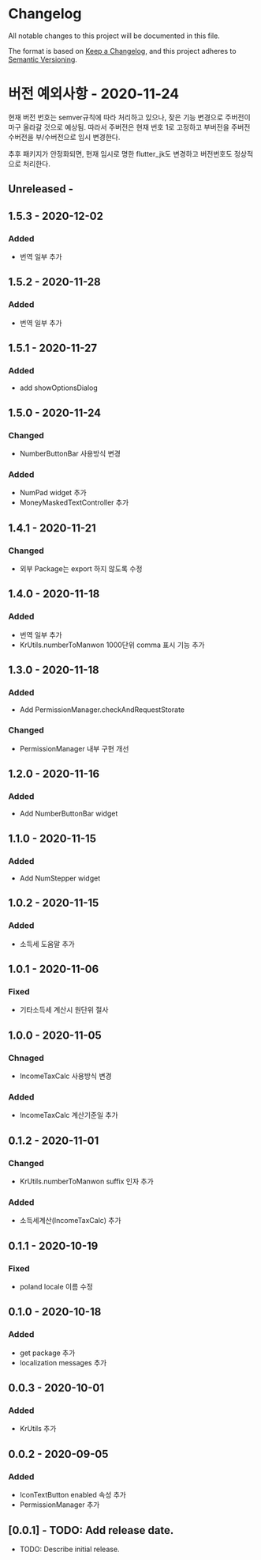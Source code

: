 # Changelog
All notable changes to this project will be documented in this file.

The format is based on [Keep a Changelog](https://keepachangelog.com/en/1.0.0/),
and this project adheres to [Semantic Versioning](https://semver.org/spec/v2.0.0.html).

# 버전 예외사항 - 2020-11-24
현재 버전 번호는 semver규칙에 따라 처리하고 있으나, 잦은 기능 변경으로 주버전이
마구 올라갈 것으로 예상됨.
따라서 주버전은 현재 번호 1로 고정하고 부버전을 주버전 수버전을 부/수버전으로
임시 변경한다.

추후 패키지가 안정화되면, 현재 임시로 명한 flutter_jk도 변경하고
버전번호도 정상적으로 처리한다.


## Unreleased - 

## 1.5.3 - 2020-12-02
### Added
- 번역 일부 추가

## 1.5.2 - 2020-11-28
### Added
- 번역 일부 추가

## 1.5.1 - 2020-11-27
### Added
- add showOptionsDialog 

## 1.5.0 - 2020-11-24
### Changed
- NumberButtonBar 사용방식 변경

### Added
- NumPad widget 추가
- MoneyMaskedTextController 추가

## 1.4.1 - 2020-11-21
### Changed
- 외부 Package는 export 하지 않도록 수정

## 1.4.0 - 2020-11-18
### Added
- 번역 일부 추가
- KrUtils.numberToManwon 1000단위 comma 표시 기능 추가

## 1.3.0 - 2020-11-18
### Added
- Add PermissionManager.checkAndRequestStorate

### Changed
- PermissionManager 내부 구현 개선

## 1.2.0 - 2020-11-16
### Added
- Add NumberButtonBar widget

## 1.1.0 - 2020-11-15
### Added
- Add NumStepper widget

## 1.0.2 - 2020-11-15
### Added
- 소득세 도움말 추가

## 1.0.1 - 2020-11-06
### Fixed
- 기타소득세 계산시 원단위 절사

## 1.0.0 - 2020-11-05
### Chnaged
- IncomeTaxCalc 사용방식 변경
### Added
- IncomeTaxCalc 계산기준일 추가

## 0.1.2 - 2020-11-01
### Changed
- KrUtils.numberToManwon suffix 인자 추가

### Added
- 소득세계산(IncomeTaxCalc) 추가

## 0.1.1 - 2020-10-19
### Fixed
- poland locale 이름 수정

## 0.1.0 - 2020-10-18
### Added
- get package 추가
- localization messages 추가

## 0.0.3 - 2020-10-01
### Added
- KrUtils 추가

## 0.0.2 - 2020-09-05
### Added
- IconTextButton enabled 속성 추가
- PermissionManager 추가


## [0.0.1] - TODO: Add release date.

* TODO: Describe initial release.
